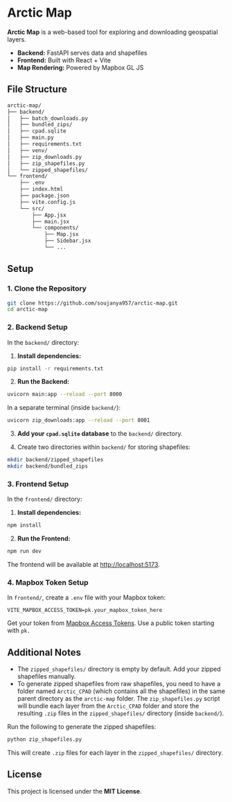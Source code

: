
# Arctic Map

**Arctic Map** is a web-based tool for exploring and downloading geospatial layers.  
- **Backend:** FastAPI serves data and shapefiles  
- **Frontend:** Built with React + Vite  
- **Map Rendering:** Powered by Mapbox GL JS  

## File Structure

```bash
arctic-map/
├── backend/
│   ├── batch_downloads.py
│   ├── bundled_zips/
│   ├── cpad.sqlite
│   ├── main.py
│   ├── requirements.txt
│   ├── venv/
│   ├── zip_downloads.py
│   ├── zip_shapefiles.py
│   └── zipped_shapefiles/
└── frontend/
    ├── .env
    ├── index.html
    ├── package.json
    ├── vite.config.js
    └── src/
        ├── App.jsx
        ├── main.jsx
        └── components/
            ├── Map.jsx
            ├── Sidebar.jsx
            └── ...
```

## Setup

### 1. Clone the Repository

```bash
git clone https://github.com/soujanya957/arctic-map.git
cd arctic-map
```

### 2. Backend Setup

In the `backend/` directory:

1. **Install dependencies:**

```bash
pip install -r requirements.txt
```

2. **Run the Backend:**

```bash
uvicorn main:app --reload --port 8000
```

In a separate terminal (inside `backend/`):

```bash
uvicorn zip_downloads:app --reload --port 8001
```

3. **Add your `cpad.sqlite` database** to the `backend/` directory.

4. Create two directories within `backend/` for storing shapefiles:

```bash
mkdir backend/zipped_shapefiles
mkdir backend/bundled_zips
```

### 3. Frontend Setup

In the `frontend/` directory:

1. **Install dependencies:**

```bash
npm install
```

2. **Run the Frontend:**

```bash
npm run dev
```

The frontend will be available at [http://localhost:5173](http://localhost:5173).

### 4. Mapbox Token Setup

In `frontend/`, create a `.env` file with your Mapbox token:

```
VITE_MAPBOX_ACCESS_TOKEN=pk.your_mapbox_token_here
```

Get your token from [Mapbox Access Tokens](https://account.mapbox.com/access-tokens). Use a public token starting with `pk.`

## Additional Notes

- The `zipped_shapefiles/` directory is empty by default. Add your zipped shapefiles manually.
- To generate zipped shapefiles from raw shapefiles, you need to have a folder named `Arctic_CPAD` (which contains all the shapefiles) in the same parent directory as the `arctic-map` folder. The `zip_shapefiles.py` script will bundle each layer from the `Arctic_CPAD` folder and store the resulting `.zip` files in the `zipped_shapefiles/` directory (inside `backend/`).

Run the following to generate the zipped shapefiles:

```bash
python zip_shapefiles.py
```

This will create `.zip` files for each layer in the `zipped_shapefiles/` directory.


## License

This project is licensed under the **MIT License**.

